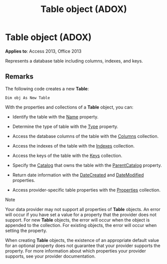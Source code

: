 ﻿---
title: Table object (ADOX)
TOCTitle: Table object (ADOX)
ms:assetid: 53a3e2f9-4ec0-8fed-d482-4f995921587b
ms:mtpsurl: https://msdn.microsoft.com/library/JJ249273(v=office.15)
ms:contentKeyID: 48544874
ms.date: 09/18/2015
mtps_version: v=office.15
---

# Table object (ADOX)


**Applies to**: Access 2013, Office 2013

Represents a database table including columns, indexes, and keys.

## Remarks

The following code creates a new **Table**:

`Dim obj As New Table`

With the properties and collections of a **Table** object, you can:

  - Identify the table with the [Name](name-property-adox.md) property.

  - Determine the type of table with the [Type](https://msdn.microsoft.com/library/jj250042\(v=office.15\)) property.

  - Access the database columns of the table with the [Columns](columns-collection-adox.md) collection.

  - Access the indexes of the table with the [Indexes](indexes-collection-adox.md) collection.

  - Access the keys of the table with the [Keys](keys-collection-adox.md) collection.

  - Specify the [Catalog](catalog-object-adox.md) that owns the table with the [ParentCatalog](parentcatalog-property-adox.md) property.

  - Return date information with the [DateCreated](datecreated-property-adox.md) and [DateModified](datemodified-property-adox.md) properties.

  - Access provider-specific table properties with the [Properties](properties-collection-ado.md) collection.


> [!NOTE]
> <P>Your data provider may not support all properties of <STRONG>Table</STRONG> objects. An error will occur if you have set a value for a property that the provider does not support. For new <STRONG>Table</STRONG> objects, the error will occur when the object is appended to the collection. For existing objects, the error will occur when setting the property.</P>



When creating **Table** objects, the existence of an appropriate default value for an optional property does not guarantee that your provider supports the property. For more information about which properties your provider supports, see your provider documentation.

